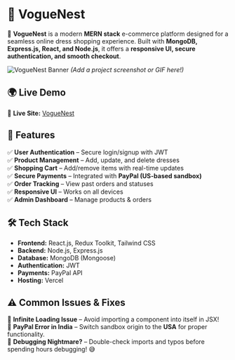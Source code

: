 # 👗 VogueNest

🚀 **VogueNest** is a modern **MERN stack** e-commerce platform designed for a seamless online dress shopping experience. Built with **MongoDB, Express.js, React, and Node.js**, it offers a **responsive UI, secure authentication, and smooth checkout**.

![VogueNest Banner](#) _(Add a project screenshot or GIF here!)_

## 🌍 Live Demo

🔗 **Live Site:** [VogueNest](https://voguenest.vercel.app/)

## 🌟 Features

✅ **User Authentication** – Secure login/signup with JWT  
✅ **Product Management** – Add, update, and delete dresses  
✅ **Shopping Cart** – Add/remove items with real-time updates  
✅ **Secure Payments** – Integrated with **PayPal (US-based sandbox)**  
✅ **Order Tracking** – View past orders and statuses  
✅ **Responsive UI** – Works on all devices  
✅ **Admin Dashboard** – Manage products & orders

## 🛠️ Tech Stack

- **Frontend:** React.js, Redux Toolkit, Tailwind CSS
- **Backend:** Node.js, Express.js
- **Database:** MongoDB (Mongoose)
- **Authentication:** JWT
- **Payments:** PayPal API
- **Hosting:** Vercel

## ⚠️ Common Issues & Fixes

🔹 **Infinite Loading Issue** – Avoid importing a component into itself in JSX!  
🔹 **PayPal Error in India** – Switch sandbox origin to the **USA** for proper functionality.  
🔹 **Debugging Nightmare?** – Double-check imports and typos before spending hours debugging! 😅
